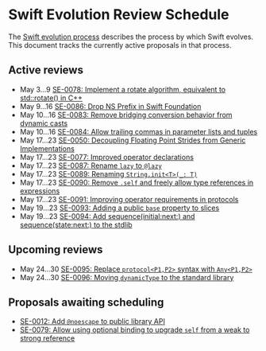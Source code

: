 # Swift Evolution Review Schedule

The [Swift evolution process][evolution-process] describes the process
by which Swift evolves. This document tracks the currently active
proposals in that process.

## Active reviews

* May 3...9 [SE-0078: Implement a rotate algorithm, equivalent to std::rotate() in C++](proposals/0078-rotate-algorithm.md)
* May 9...16 [SE-0086: Drop NS Prefix in Swift Foundation](proposals/0086-drop-foundation-ns.md)
* May 10...16 [SE-0083: Remove bridging conversion behavior from dynamic casts](proposals/0083-remove-bridging-from-dynamic-casts.md)
* May 10...16 [SE-0084: Allow trailing commas in parameter lists and tuples](proposals/0084-trailing-commas.md)
* May 17...23 [SE-0050: Decoupling Floating Point Strides from Generic Implementations](proposals/0050-floating-point-stride.md)
* May 17...23 [SE-0077: Improved operator declarations](proposals/0077-operator-precedence.md)
* May 17...23 [SE-0087: Rename `lazy` to `@lazy`](proposals/0087-lazy-attribute.md)
* May 17...23 [SE-0089: Renaming `String.init<T>(_: T)`](proposals/0089-rename-string-reflection-init.md)
* May 17...23 [SE-0090: Remove `.self` and freely allow type references in expressions](proposals/0090-remove-dot-self.md)
* May 17...23 [SE-0091: Improving operator requirements in protocols](proposals/0091-improving-operators-in-protocols.md)
* May 19...23 [SE-0093: Adding a public `base` property to slices](proposals/0093-slice-base.md)
* May 19...23 [SE-0094: Add sequence(initial:next:) and sequence(state:next:) to the stdlib](proposals/0094-sequence-function.md)

## Upcoming reviews

* May 24...30 [SE-0095: Replace `protocol<P1,P2>` syntax with `Any<P1,P2>`](proposals/0095-any-as-existential.md)
* May 24...30 [SE-0096: Moving `dynamicType` to the standard library](proposals/0096-dynamictype.md)



## Proposals awaiting scheduling

* [SE-0012: Add `@noescape` to public library API](proposals/0012-add-noescape-to-public-library-api.md)
* [SE-0079: Allow using optional binding to upgrade `self` from a weak to strong reference](proposals/0079-upgrade-self-from-weak-to-strong.md)

[evolution-process]: process.md  "The Swift evolution process"

